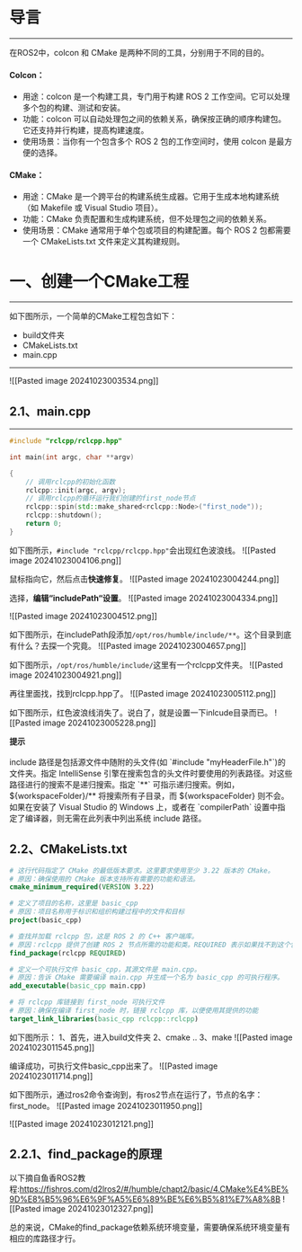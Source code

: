 # 导言
---
在ROS2中，colcon 和 CMake 是两种不同的工具，分别用于不同的目的。
#### Colcon：
- 用途：colcon 是一个构建工具，专门用于构建 ROS 2 工作空间。它可以处理多个包的构建、测试和安装。
- 功能：colcon 可以自动处理包之间的依赖关系，确保按正确的顺序构建包。它还支持并行构建，提高构建速度。
- 使用场景：当你有一个包含多个 ROS 2 包的工作空间时，使用 colcon 是最方便的选择。
#### CMake：
- 用途：CMake 是一个跨平台的构建系统生成器。它用于生成本地构建系统（如 Makefile 或 Visual Studio 项目）。
- 功能：CMake 负责配置和生成构建系统，但不处理包之间的依赖关系。
- 使用场景：CMake 通常用于单个包或项目的构建配置。每个 ROS 2 包都需要一个 CMakeLists.txt 文件来定义其构建规则。

# 一、创建一个CMake工程
---
如下图所示，一个简单的CMake工程包含如下：
- build文件夹
- CMakeLists.txt
- main.cpp
---
![[Pasted image 20241023003534.png]]

## 2.1、main.cpp
---
```cpp
#include "rclcpp/rclcpp.hpp"

int main(int argc, char **argv)

{
	// 调用rclcpp的初始化函数
	rclcpp::init(argc, argv);	
	// 调用rclcpp的循环运行我们创建的first_node节点
	rclcpp::spin(std::make_shared<rclcpp::Node>("first_node"));
	rclcpp::shutdown();
	return 0;
}
```

如下图所示，`#include "rclcpp/rclcpp.hpp"`会出现红色波浪线。
![[Pasted image 20241023004106.png]]

鼠标指向它，然后点击**快速修复**。
![[Pasted image 20241023004244.png]]

选择，**编辑“includePath“设置**。
![[Pasted image 20241023004334.png]]

![[Pasted image 20241023004512.png]]

如下图所示，在includePath段添加`/opt/ros/humble/include/**`。这个目录到底有什么？去探一个究竟。
![[Pasted image 20241023004657.png]]

如下图所示，`/opt/ros/humble/include/`这里有一个rclcpp文件夹。
![[Pasted image 20241023004921.png]]

再往里面找，找到rclcpp.hpp了。
![[Pasted image 20241023005112.png]]

如下图所示，红色波浪线消失了。说白了，就是设置一下inlcude目录而已。
![[Pasted image 20241023005228.png]]
<div class="tip">
<strong>提示</strong><br><br>include 路径是包括源文件中随附的头文件(如 `#include "myHeaderFile.h"`)的文件夹。指定 IntelliSense 引擎在搜索包含的头文件时要使用的列表路径。对这些路径进行的搜索不是递归搜索。指定 `**` 可指示递归搜索。例如，${workspaceFolder}/** 将搜索所有子目录，而 ${workspaceFolder} 则不会。如果在安装了 Visual Studio 的 Windows 上，或者在 `compilerPath` 设置中指定了编译器，则无需在此列表中列出系统 include 路径。
</div>

## 2.2、CMakeLists.txt
```cmake
# 这行代码指定了 CMake 的最低版本要求。这里要求使用至少 3.22 版本的 CMake。
# 原因：确保使用的 CMake 版本支持所有需要的功能和语法。
cmake_minimum_required(VERSION 3.22)

# 定义了项目的名称，这里是 basic_cpp
# 原因：项目名称用于标识和组织构建过程中的文件和目标
project(basic_cpp)

# 查找并加载 rclcpp 包，这是 ROS 2 的 C++ 客户端库。
# 原因：rclcpp 提供了创建 ROS 2 节点所需的功能和类。REQUIRED 表示如果找不到这个包，CMake 将会报错并停止。
find_package(rclcpp REQUIRED)

# 定义一个可执行文件 basic_cpp，其源文件是 main.cpp。
# 原因：告诉 CMake 需要编译 main.cpp 并生成一个名为 basic_cpp 的可执行程序。
add_executable(basic_cpp main.cpp)

# 将 rclcpp 库链接到 first_node 可执行文件
# 原因：确保在编译 first_node 时，链接 rclcpp 库，以便使用其提供的功能
target_link_libraries(basic_cpp rclcpp::rclcpp)
```

如下图所示：
1、首先，进入build文件夹
2、cmake ..
3、make
![[Pasted image 20241023011545.png]]

编译成功，可执行文件basic_cpp出来了。
![[Pasted image 20241023011714.png]]

如下图所示，通过ros2命令查询到，有ros2节点在运行了，节点的名字：first_node。
![[Pasted image 20241023011950.png]]

![[Pasted image 20241023012121.png]]

## 2.2.1、find_package的原理
以下摘自鱼香ROS2教程:https://fishros.com/d2lros2/#/humble/chapt2/basic/4.CMake%E4%BE%9D%E8%B5%96%E6%9F%A5%E6%89%BE%E6%B5%81%E7%A8%8B
![[Pasted image 20241023012327.png]]

总的来说，CMake的find_package依赖系统环境变量，需要确保系统环境变量有相应的库路径才行。

